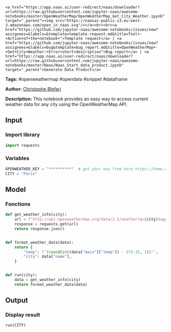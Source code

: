     <a href="https://app.naas.ai/user-redirect/naas/downloader?url=https://raw.githubusercontent.com/jupyter-naas/awesome-notebooks/master/OpenWeatherMap/OpenWeatherMap_Get_City_Weather.ipynb" target="_parent"><img src="https://naasai-public.s3.eu-west-3.amazonaws.com/open_in_naas.svg"/></a><br><br><a href="https://github.com/jupyter-naas/awesome-notebooks/issues/new?assignees=&labels=&template=template-request.md&title=Tool+-+Action+of+the+notebook+">Template request</a> | <a href="https://github.com/jupyter-naas/awesome-notebooks/issues/new?assignees=&labels=bug&template=bug_report.md&title=OpenWeatherMap+-+Get+City+Weather:+Error+short+description">Bug report</a> | <a href="https://app.naas.ai/user-redirect/naas/downloader?url=https://raw.githubusercontent.com/jupyter-naas/awesome-notebooks/master/Naas/Naas_Start_data_product.ipynb" target="_parent">Generate Data Product</a>

**Tags:** #openweathermap #opendata #snippet #dataframe

**Author:** [Christophe Blefari](https://www.linkedin.com/in/christopheblefari/)

**Description:** This notebook provides an easy way to access current weather data for any city using the OpenWeatherMap API.

## Input

### Import library


```python
import requests
```

### Variables


```python
OPENWEATHER_KEY = "**********"  # get your key from here https://home.openweathermap.org/api_keys (it takes couples of minutes)
CITY = "Paris"
```

## Model

### Fonctions


```python
def get_weather_info(city):
    url = f"http://api.openweathermap.org/data/2.5/weather?q={city}&appid={OPENWEATHER_KEY}"
    response = requests.get(url)
    return response.json()


def format_weather_data(data):
    return {
        "temp": f'{round(int(data["main"]["temp"]) - 273.15, 1)}°',
        "city": data["name"],
    }


def run(city):
    data = get_weather_info(city)
    return format_weather_data(data)
```

## Output

### Display result


```python
run(CITY)
```
